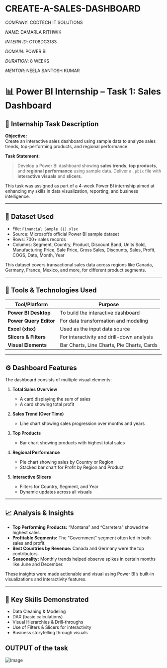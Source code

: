 # CREATE-A-SALES-DASHBOARD

*COMPANY*: CODTECH IT SOLUTIONS

*NAME*: DAMARLA RITHWIK

*INTERN ID*: CT08DG3183

*DOMAIN*: POWER BI

*DURATION*: 8 WEEKS

*MENTOR*: NEELA SANTOSH KUMAR

# 📊 Power BI Internship – Task 1: Sales Dashboard

## 🔖 Internship Task Description

**Objective:**  
Create an interactive sales dashboard using sample data to analyze sales trends, top-performing products, and regional performance.

**Task Statement:**  
> Develop a Power BI dashboard showing **sales trends**, **top products**, and **regional performance** using sample data. Deliver a `.pbix` file with **interactive visuals** and **slicers**.

This task was assigned as part of a 4-week Power BI internship aimed at enhancing my skills in data visualization, reporting, and business intelligence.

---

## 📁 Dataset Used

- File: `Financial Sample (1).xlsx`
- Source: Microsoft’s official Power BI sample dataset
- Rows: 700+ sales records
- Columns: Segment, Country, Product, Discount Band, Units Sold, Manufacturing Price, Sale Price, Gross Sales, Discounts, Sales, Profit, COGS, Date, Month, Year

This dataset covers transactional sales data across regions like Canada, Germany, France, Mexico, and more, for different product segments.

---

## 🧰 Tools & Technologies Used

| Tool/Platform         | Purpose                                      |
|-----------------------|----------------------------------------------|
| **Power BI Desktop**  | To build the interactive dashboard           |
| **Power Query Editor**| For data transformation and modeling         |
| **Excel (xlsx)**      | Used as the input data source                |
| **Slicers & Filters** | For interactivity and drill-down analysis    |
| **Visual Elements**   | Bar Charts, Line Charts, Pie Charts, Cards   |

---

## ⚙️ Dashboard Features

The dashboard consists of multiple visual elements:

1. **Total Sales Overview**
   - A card displaying the sum of sales
   - A card showing total profit

2. **Sales Trend (Over Time)**
   - Line chart showing sales progression over months and years

3. **Top Products**
   - Bar chart showing products with highest total sales

4. **Regional Performance**
   - Pie chart showing sales by Country or Region
   - Stacked bar chart for Profit by Region and Product

5. **Interactive Slicers**
   - Filters for Country, Segment, and Year
   - Dynamic updates across all visuals

---

## 📈 Analysis & Insights

- **Top Performing Products:** “Montana” and “Carretera” showed the highest sales.
- **Profitable Segments:** The "Government" segment often led in both sales and profit.
- **Best Countries by Revenue:** Canada and Germany were the top contributors.
- **Seasonality:** Monthly trends helped observe spikes in certain months like June and December.

These insights were made actionable and visual using Power BI’s built-in visualizations and interactivity features.

---

## 🧠 Key Skills Demonstrated

- Data Cleaning & Modeling
- DAX (basic calculations)
- Visual Hierarchies & Drill-throughs
- Use of Filters & Slicers for interactivity
- Business storytelling through visuals

## OUTPUT of the task

![Image](https://github.com/user-attachments/assets/96319840-83e7-482e-9f0c-226eb107e43e)
